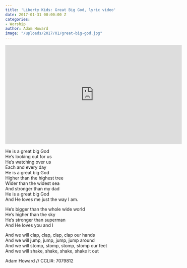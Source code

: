 ```yaml
---
title: 'Liberty Kids: Great Big God, lyric video'
date: 2017-01-31 00:00:00 Z
categories:
- Worship
author: Adam Howard
image: "/uploads/2017/01/great-big-god.jpg"
---
```


<iframe width="560" height="315" src="https://www.youtube.com/embed/Pfba0Qqysyw" frameborder="0" allowfullscreen></iframe>

He is a great big God  
He’s looking out for us  
He’s watching over us  
Each and every day  
He is a great big God  
Higher than the highest tree  
Wider than the widest sea  
And stronger than my dad  
He is a great big God  
And He loves me just the way I am.  

He’s bigger than the whole wide world  
He’s higher than the sky  
He’s stronger than superman  
And He loves you and I  

And we will clap, clap, clap, clap our hands  
And we will jump, jump, jump, jump around  
And we will stomp, stomp, stomp, stomp our feet  
And we will shake, shake, shake, shake it out  

Adam Howard // CCLI#: 7079812
